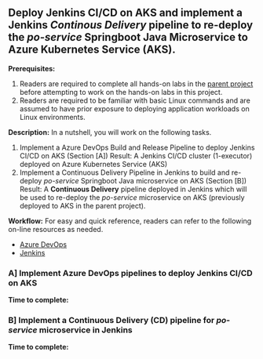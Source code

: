 ## Deploy Jenkins CI/CD on AKS and implement a Jenkins *Continous Delivery* pipeline to re-deploy the *po-service* Springboot Java Microservice to Azure Kubernetes Service (AKS).

**Prerequisites:**
1.  Readers are required to complete all hands-on labs in the [parent project](https://github.com/ganrad/k8s-springboot-data-rest) before attempting to work on the hands-on labs in this project.
2.  Readers are required to be familiar with basic Linux commands and are assumed to have prior exposure to deploying application workloads on Linux environments.

**Description:**
In a nutshell, you will work on the following tasks.
1. Implement a Azure DevOps Build and Release Pipeline to deploy Jenkins CI/CD on AKS (Section [A])
   Result: A Jenkins CI/CD cluster (1-executor) deployed on Azure Kubernetes Service (AKS)
2. Implement a Continuous Delivery Pipeline in Jenkins to build and re-deploy *po-service* Springboot Java microservice on AKS (Section [B])
   Result: A **Continuous Delivery** pipeline deployed in Jenkins which will be used to re-deploy the *po-service* microservice on AKS (previously deployed to AKS in the parent project).

**Workflow:**
For easy and quick reference, readers can refer to the following on-line resources as needed.
- [Azure DevOps](https://docs.microsoft.com/en-us/azure/devops/?view=vsts)
- [Jenkins](https://jenkins.io/doc/)

### A] Implement Azure DevOps pipelines to deploy Jenkins CI/CD on AKS
**Time to complete:**

### B] Implement a Continuous Delivery (CD) pipeline for *po-service* microservice in Jenkins
**Time to complete:**

